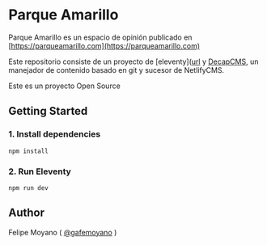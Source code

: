 # Parque Amarillo

Parque Amarillo es un espacio de opinión publicado en [https://parqueamarillo.com](https://parqueamarillo.com)

Este repositorio consiste de un proyecto de [eleventy]([url](https://www.11ty.dev/) y [DecapCMS](https://decapcms.org/),
un manejador de contenido basado en git y sucesor de NetlifyCMS.

Este es un proyecto Open Source
## Getting Started

### 1. Install dependencies

```
npm install
```

### 2. Run Eleventy

```
npm run dev
```

## Author

Felipe Moyano ( [@gafemoyano](https://twitter.com/gafemoyano/) )
